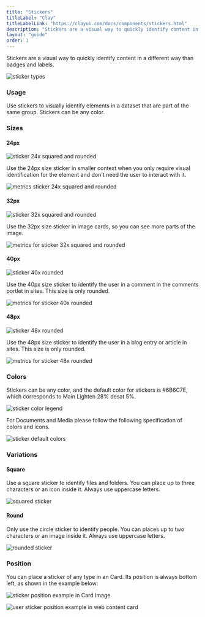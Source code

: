 ```yaml
---
title: "Stickers"
titleLabel: "Clay"
titleLabelLink: "https://clayui.com/docs/components/stickers.html"
description: "Stickers are a visual way to quickly identify content in a different way than badges and labels."
layout: "guide"
order: 1
---
```


<div class="page-description">Stickers are a visual way to quickly identify content in a different way than badges and labels.</div>

![sticker types](/lexicon/images/Sticker32.jpg)

### Usage
Use stickers to visually identify elements in a dataset that are part of the same group. Stickers can be any color.

### Sizes

#### 24px

![sticker 24x squared and rounded](/lexicon/images/Sticker24.jpg)

Use the 24px size sticker in smaller context when you only require visual identification for the element and don't need the user to interact with it.

![metrics sticker 24x squared and rounded](/lexicon/images/Sticker24Metrics.jpg)

#### 32px

![sticker 32x squared and rounded](/lexicon/images/Sticker32.jpg)

Use the 32px size sticker in image cards, so you can see more parts of the image.

![metrics for sticker 32x squared and rounded](/lexicon/images/Sticker32Metrics.jpg)

#### 40px

![sticker 40x rounded](/lexicon/images/Sticker40.jpg)

Use the 40px size sticker to identify the user in a comment in the comments portlet in sites. This size is only rounded.

![metrics for sticker 40x rounded](/lexicon/images/Sticker40Metrics.jpg)

#### 48px

![sticker 48x rounded](/lexicon/images/Sticker48.jpg)

Use the 48px size sticker to identify the user in a blog entry or article in sites. This size is only rounded.

![metrics for sticker 48x rounded](/lexicon/images/Sticker48Metrics.jpg)

### Colors
Stickers can be any color, and the default color for stickers is #6B6C7E, which corresponds to Main Lighten 28% desat 5%.

![sticker color legend](/lexicon/images/StickerColorLegend.jpg)

For Documents and Media please follow the following specification of colors and icons.

![sticker default colors](/lexicon/images/StickerColors.jpg)

### Variations

#### Square

Use a square sticker to identify files and folders. You can place up to three characters or an icon inside it. Always use uppercase letters.

![squared sticker](/lexicon/images/StickerSquared.jpg)

#### Round

Only use the circle sticker to identify people. You can places up to two characters or an image inside it. Always use uppercase letters.

![rounded sticker](/lexicon/images/StickerRounded.jpg)

### Position
You can place a sticker of any type in an Card. Its position is always bottom left, as shown in the example below:

![sticker position example in Card Image](/lexicon/images/CardImage.jpg)

![user sticker position example in web content card](/lexicon/images/CardFileUser.jpg)
